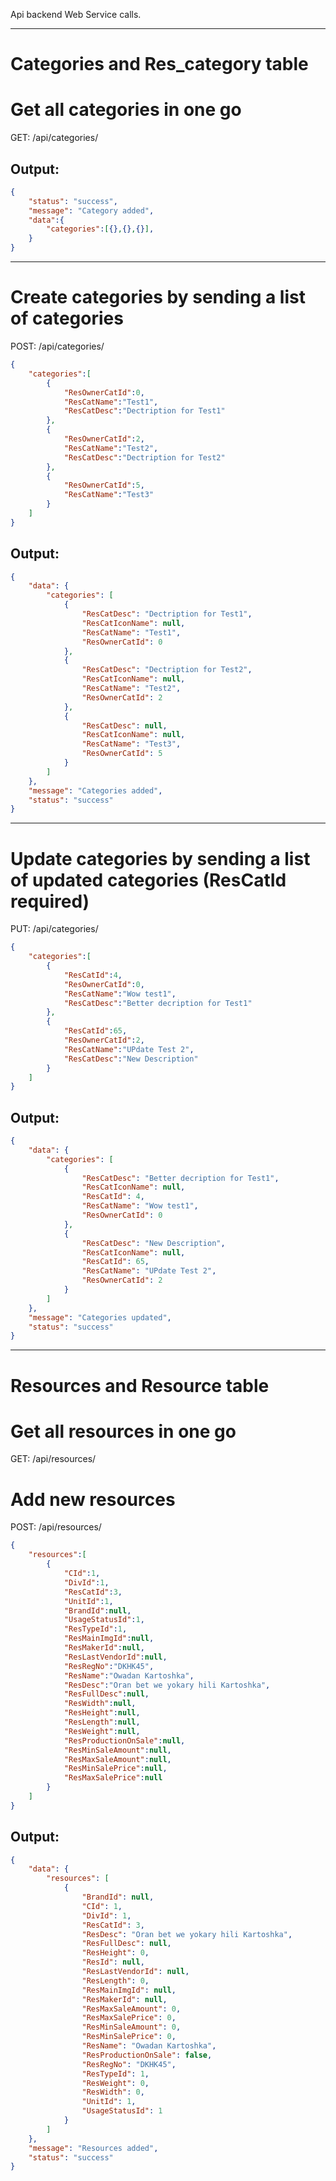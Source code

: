 Api backend Web Service calls.
____________________________________

# Categories and Res_category table

# Get all categories in one go
GET: /api/categories/

## Output:
``` JSON
{
	"status": "success",
	"message": "Category added",
	"data":{
		"categories":[{},{},{}],
	}
}
```
----------------------------------

# Create categories by sending a list of categories
POST: /api/categories/
``` JSON
{
	"categories":[
		{
			"ResOwnerCatId":0,
			"ResCatName":"Test1",
			"ResCatDesc":"Dectription for Test1"
		},
		{
			"ResOwnerCatId":2,
			"ResCatName":"Test2",
			"ResCatDesc":"Dectription for Test2"
		},
		{
			"ResOwnerCatId":5,
			"ResCatName":"Test3"
		}
	]
}
````
## Output:
``` JSON
{
    "data": {
        "categories": [
            {
                "ResCatDesc": "Dectription for Test1",
                "ResCatIconName": null,
                "ResCatName": "Test1",
                "ResOwnerCatId": 0
            },
            {
                "ResCatDesc": "Dectription for Test2",
                "ResCatIconName": null,
                "ResCatName": "Test2",
                "ResOwnerCatId": 2
            },
            {
                "ResCatDesc": null,
                "ResCatIconName": null,
                "ResCatName": "Test3",
                "ResOwnerCatId": 5
            }
        ]
    },
    "message": "Categories added",
    "status": "success"
}
```
--------------------------------

# Update categories by sending a list of updated categories (ResCatId required)
PUT: /api/categories/
```JSON
{
	"categories":[
		{
			"ResCatId":4,
			"ResOwnerCatId":0,
			"ResCatName":"Wow test1",
			"ResCatDesc":"Better decription for Test1"
		},
		{
			"ResCatId":65,
			"ResOwnerCatId":2,
			"ResCatName":"UPdate Test 2",
			"ResCatDesc":"New Description"
		}
	]
}
```
## Output:
```JSON
{
    "data": {
        "categories": [
            {
                "ResCatDesc": "Better decription for Test1",
                "ResCatIconName": null,
                "ResCatId": 4,
                "ResCatName": "Wow test1",
                "ResOwnerCatId": 0
            },
            {
                "ResCatDesc": "New Description",
                "ResCatIconName": null,
                "ResCatId": 65,
                "ResCatName": "UPdate Test 2",
                "ResOwnerCatId": 2
            }
        ]
    },
    "message": "Categories updated",
    "status": "success"
}
```
_______________________________________________

# Resources and Resource table

# Get all resources in one go
GET: /api/resources/

# Add new resources
POST: /api/resources/

```JSON
{
	"resources":[
		{
			"CId":1,
			"DivId":1,
			"ResCatId":3,
			"UnitId":1,
			"BrandId":null,
			"UsageStatusId":1,
			"ResTypeId":1,
			"ResMainImgId":null,
			"ResMakerId":null,
			"ResLastVendorId":null,
			"ResRegNo":"DKHK45",
			"ResName":"Owadan Kartoshka",
			"ResDesc":"Oran bet we yokary hili Kartoshka",
			"ResFullDesc":null,
			"ResWidth":null,
			"ResHeight":null,
			"ResLength":null,
			"ResWeight":null,
			"ResProductionOnSale":null,
			"ResMinSaleAmount":null,
			"ResMaxSaleAmount":null,
			"ResMinSalePrice":null,
			"ResMaxSalePrice":null
		}
	]
}
```
## Output:
```JSON
{
    "data": {
        "resources": [
            {
                "BrandId": null,
                "CId": 1,
                "DivId": 1,
                "ResCatId": 3,
                "ResDesc": "Oran bet we yokary hili Kartoshka",
                "ResFullDesc": null,
                "ResHeight": 0,
                "ResId": null,
                "ResLastVendorId": null,
                "ResLength": 0,
                "ResMainImgId": null,
                "ResMakerId": null,
                "ResMaxSaleAmount": 0,
                "ResMaxSalePrice": 0,
                "ResMinSaleAmount": 0,
                "ResMinSalePrice": 0,
                "ResName": "Owadan Kartoshka",
                "ResProductionOnSale": false,
                "ResRegNo": "DKHK45",
                "ResTypeId": 1,
                "ResWeight": 0,
                "ResWidth": 0,
                "UnitId": 1,
                "UsageStatusId": 1
            }
        ]
    },
    "message": "Resources added",
    "status": "success"
}
```